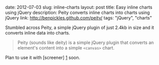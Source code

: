 date: 2012-07-03
slug: inline-charts
layout: post
title: Easy inline charts using jQuery
description: Peity converts inline charts into charts using jQuery
link: http://benpickles.github.com/peity/
tags: "jQuery", "charts"


Stumbled across Peity, a simple jQuery plugin of just 2.4kb in size and it converts inline data into charts.

> Peity (sounds like deity) is a simple jQuery plugin that converts an element's content into a simple `<canvas>` chart.

Plan to use it with [screener] [1] soon.

[1]: http://screener.in
